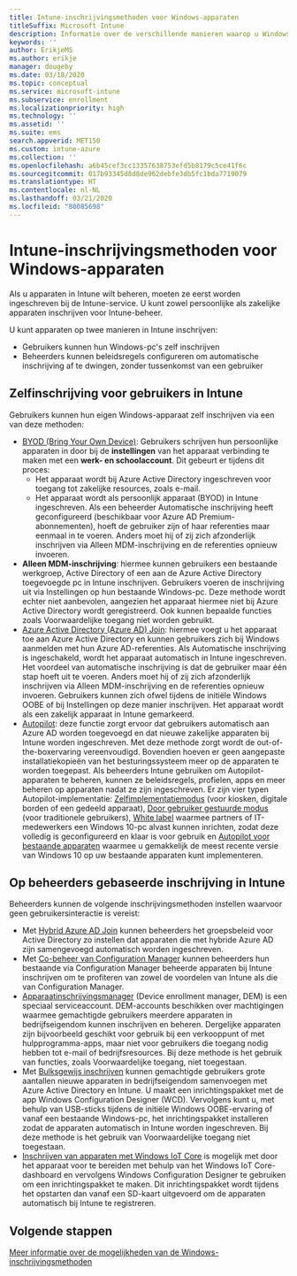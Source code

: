 ```yaml
---
title: Intune-inschrijvingsmethoden voor Windows-apparaten
titleSuffix: Microsoft Intune
description: Informatie over de verschillende manieren waarop u Windows-apparaten in Intune kunt inschrijven
keywords: ''
author: ErikjeMS
ms.author: erikje
manager: dougeby
ms.date: 03/18/2020
ms.topic: conceptual
ms.service: microsoft-intune
ms.subservice: enrollment
ms.localizationpriority: high
ms.technology: ''
ms.assetid: ''
ms.suite: ems
search.appverid: MET150
ms.custom: intune-azure
ms.collection: ''
ms.openlocfilehash: a6b45cef3cc13357638753efd5b8179c5ce41f6c
ms.sourcegitcommit: 017b93345d8d8de962debfe3db5fc1bda7719079
ms.translationtype: HT
ms.contentlocale: nl-NL
ms.lasthandoff: 03/21/2020
ms.locfileid: "80085698"
---
```

# <a name="intune-enrollment-methods-for-windows-devices"></a>Intune-inschrijvingsmethoden voor Windows-apparaten

Als u apparaten in Intune wilt beheren, moeten ze eerst worden ingeschreven bij de Intune-service. U kunt zowel persoonlijke als zakelijke apparaten inschrijven voor Intune-beheer. 

U kunt apparaten op twee manieren in Intune inschrijven:
- Gebruikers kunnen hun Windows-pc's zelf inschrijven 
- Beheerders kunnen beleidsregels configureren om automatische inschrijving af te dwingen, zonder tussenkomst van een gebruiker

## <a name="user-self-enrollment-in-intune"></a>Zelfinschrijving voor gebruikers in Intune

Gebruikers kunnen hun eigen Windows-apparaat zelf inschrijven via een van deze methoden:

- [BYOD (Bring Your Own Device)](https://docs.microsoft.com/mem/intune/user-help/enroll-windows-10-device): Gebruikers schrijven hun persoonlijke apparaten in door bij de **instellingen** van het apparaat verbinding te maken met een **werk- en schoolaccount**. Dit gebeurt er tijdens dit proces:
  - Het apparaat wordt bij Azure Active Directory ingeschreven voor toegang tot zakelijke resources, zoals e-mail.
  - Het apparaat wordt als persoonlijk apparaat (BYOD) in Intune ingeschreven.
Als een beheerder Automatische inschrijving heeft geconfigureerd (beschikbaar voor Azure AD Premium-abonnementen), hoeft de gebruiker zijn of haar referenties maar eenmaal in te voeren. Anders moet hij of zij zich afzonderlijk inschrijven via Alleen MDM-inschrijving en de referenties opnieuw invoeren.  
- **Alleen MDM-inschrijving**: hiermee kunnen gebruikers een bestaande werkgroep, Active Directory of een aan de Azure Active Directory toegevoegde pc in Intune inschrijven. Gebruikers voeren de inschrijving uit via Instellingen op hun bestaande Windows-pc. Deze methode wordt echter niet aanbevolen, aangezien het apparaat hiermee niet bij Azure Active Directory wordt geregistreerd. Ook kunnen bepaalde functies zoals Voorwaardelijke toegang niet worden gebruikt.
- [Azure Active Directory (Azure AD) Join](https://docs.microsoft.com/azure/active-directory/user-help/user-help-join-device-on-network): hiermee voegt u het apparaat toe aan Azure Active Directory en kunnen gebruikers zich bij Windows aanmelden met hun Azure AD-referenties. Als Automatische inschrijving is ingeschakeld, wordt het apparaat automatisch in Intune ingeschreven. Het voordeel van automatische inschrijving is dat de gebruiker maar één stap hoeft uit te voeren. Anders moet hij of zij zich afzonderlijk inschrijven via Alleen MDM-inschrijving en de referenties opnieuw invoeren. Gebruikers kunnen zich ofwel tijdens de initiële Windows OOBE of bij Instellingen op deze manier inschrijven. Het apparaat wordt als een zakelijk apparaat in Intune gemarkeerd.
- [Autopilot](enrollment-autopilot.md): deze functie zorgt ervoor dat gebruikers automatisch aan Azure AD worden toegevoegd en dat nieuwe zakelijke apparaten bij Intune worden ingeschreven. Met deze methode zorgt wordt de out-of-the-boxervaring vereenvoudigd. Bovendien hoeven er geen aangepaste installatiekopieën van het besturingssysteem meer op de apparaten te worden toegepast. Als beheerders Intune gebruiken om Autopilot-apparaten te beheren, kunnen ze beleidsregels, profielen, apps en meer beheren op apparaten nadat ze zijn ingeschreven.  Er zijn vier typen Autopilot-implementatie: [Zelfimplementatiemodus](https://docs.microsoft.com/windows/deployment/windows-autopilot/self-deploying) (voor kiosken, digitale borden of een gedeeld apparaat), [Door gebruiker gestuurde modus](https://docs.microsoft.com/windows/deployment/windows-autopilot/user-driven) (voor traditionele gebruikers), [White label](https://docs.microsoft.com/windows/deployment/windows-autopilot/white-glove) waarmee partners of IT-medewerkers een Windows 10-pc alvast kunnen inrichten, zodat deze volledig is geconfigureerd en klaar is voor gebruik en [Autopilot voor bestaande apparaten](https://docs.microsoft.com/windows/deployment/windows-autopilot/existing-devices) waarmee u gemakkelijk de meest recente versie van Windows 10 op uw bestaande apparaten kunt implementeren.

## <a name="administrator-based-enrollment-in-intune"></a>Op beheerders gebaseerde inschrijving in Intune

Beheerders kunnen de volgende inschrijvingsmethoden instellen waarvoor geen gebruikersinteractie is vereist:

- Met [Hybrid Azure AD Join](https://docs.microsoft.com/windows/client-management/mdm/enroll-a-windows-10-device-automatically-using-group-policy) kunnen beheerders het groepsbeleid voor Active Directory zo instellen dat apparaten die met hybride Azure AD zijn samengevoegd automatisch worden ingeschreven.
- Met [Co-beheer van Configuration Manager](https://docs.microsoft.com/configmgr/comanage/overview) kunnen beheerders hun bestaande via Configuration Manager beheerde apparaten bij Intune inschrijven om te profiteren van zowel de voordelen van Intune als die van Configuration Manager.
- [Apparaatinschrijvingsmanager](device-enrollment-manager-enroll.md) (Device enrollment manager, DEM) is een speciaal serviceaccount. DEM-accounts beschikken over machtigingen waarmee gemachtigde gebruikers meerdere apparaten in bedrijfseigendom kunnen inschrijven en beheren. Dergelijke apparaten zijn bijvoorbeeld geschikt voor gebruik bij een verkooppunt of met hulpprogramma-apps, maar niet voor gebruikers die toegang nodig hebben tot e-mail of bedrijfsresources. Bij deze methode is het gebruik van functies, zoals Voorwaardelijke toegang, niet toegestaan. 
- Met [Bulksgewijs inschrijven](windows-bulk-enroll.md) kunnen gemachtigde gebruikers grote aantallen nieuwe apparaten in bedrijfseigendom samenvoegen met Azure Active Directory en Intune. U maakt een inrichtingspakket met de app Windows Configuration Designer (WCD). Vervolgens kunt u, met behulp van USB-sticks tijdens de initiële Windows OOBE-ervaring of vanaf een bestaande Windows-pc, het inrichtingspakket installeren zodat de apparaten automatisch in Intune worden ingeschreven. Bij deze methode is het gebruik van Voorwaardelijke toegang niet toegestaan.
- [Inschrijven van apparaten met Windows IoT Core](https://docs.microsoft.com/windows/iot-core/manage-your-device/intunedeviceenrollment) is mogelijk met door het apparaat voor te bereiden met behulp van het Windows IoT Core-dashboard en vervolgens Windows Configuration Designer te gebruiken om een inrichtingspakket te maken. Dit inrichtingspakket wordt tijdens het opstarten dan vanaf een SD-kaart uitgevoerd om de apparaten automatisch bij Intune te registreren.

## <a name="next-steps"></a>Volgende stappen

[Meer informatie over de mogelijkheden van de Windows-inschrijvingsmethoden](enrollment-method-capab.md)
